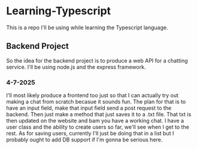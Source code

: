 # Learning-Typescript
This is a repo I'll be using while learning the Typescript language.

## Backend Project
So the idea for the backend project is to produce a web API for a chatting service.
I'll be using node.js and the express framework.

### 4-7-2025
I'll most likely produce a frontend too just so that I can actually try out making a chat from scratch becasue it sounds fun.
The plan for that is to have an input field, make that input field send a post request to the backend. 
Then just make a method that just saves it to a .txt file. That txt is then updated on the website and bam you have a working chat.
I have a user class and the ability to create users so far, we'll see when I get to the rest.
As for saving users, currently I'll just be doing that in a list but I probably ought to add DB support if I'm gonna be serious here.
